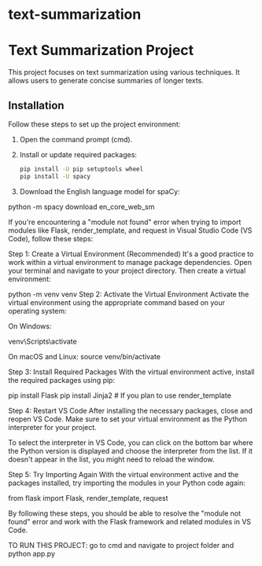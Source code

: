 # text-summarization

# Text Summarization Project

This project focuses on text summarization using various techniques. It allows users to generate concise summaries of longer texts.

## Installation

Follow these steps to set up the project environment:

1. Open the command prompt (cmd).
2. Install or update required packages:

   ```bash
   pip install -U pip setuptools wheel
   pip install -U spacy

 3. Download the English language model for spaCy:
  
  python -m spacy download en_core_web_sm


  
If you're encountering a "module not found" error when trying to import modules like Flask, render_template, and request in Visual Studio Code (VS Code), follow these steps:


Step 1: Create a Virtual Environment (Recommended)
It's a good practice to work within a virtual environment to manage package dependencies. Open your terminal and navigate to your project directory. Then create a virtual environment:

python -m venv venv
Step 2: Activate the Virtual Environment
Activate the virtual environment using the appropriate command based on your operating system:

On Windows:

venv\Scripts\activate


On macOS and Linux:
source venv/bin/activate


Step 3: Install Required Packages
With the virtual environment active, install the required packages using pip:

pip install Flask
pip install Jinja2  # If you plan to use render_template


Step 4: Restart VS Code
After installing the necessary packages, close and reopen VS Code. Make sure to set your virtual environment as the Python interpreter for your project.

To select the interpreter in VS Code, you can click on the bottom bar where the Python version is displayed and choose the interpreter from the list. If it doesn't appear in the list, you might need to reload the window.

Step 5: Try Importing Again
With the virtual environment active and the packages installed, try importing the modules in your Python code again:

from flask import Flask, render_template, request



By following these steps, you should be able to resolve the "module not found" error and work with the Flask framework and related modules in VS Code.




TO RUN THIS PROJECT:
go to cmd and navigate to project folder 
and 
         python app.py
